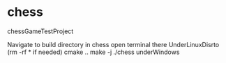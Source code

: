 # chess
chessGameTestProject

Navigate to build directory in chess  open terminal there
UnderLinuxDisrto
(rm -rf * if needed)
cmake ..
make -j 
./chess
underWindows
